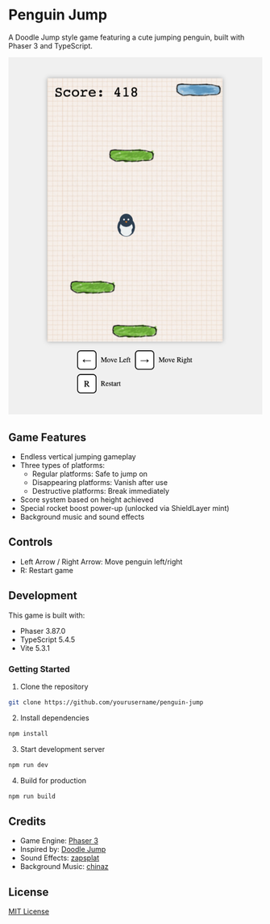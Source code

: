# Penguin Jump

A Doodle Jump style game featuring a cute jumping penguin, built with Phaser 3 and TypeScript.

![Penguin Jump Screenshot](screenshot.png)

## Game Features

- Endless vertical jumping gameplay
- Three types of platforms:
  - Regular platforms: Safe to jump on
  - Disappearing platforms: Vanish after use
  - Destructive platforms: Break immediately
- Score system based on height achieved
- Special rocket boost power-up (unlocked via ShieldLayer mint)
- Background music and sound effects

## Controls

- Left Arrow / Right Arrow: Move penguin left/right
- R: Restart game

## Development

This game is built with:
- Phaser 3.87.0
- TypeScript 5.4.5
- Vite 5.3.1

### Getting Started

1. Clone the repository
```bash
git clone https://github.com/yourusername/penguin-jump
```

2. Install dependencies
```bash
npm install
```

3. Start development server
```bash
npm run dev
```

4. Build for production
```bash
npm run build
```

## Credits

- Game Engine: [Phaser 3](https://phaser.io)
- Inspired by: [Doodle Jump](https://en.wikipedia.org/wiki/Doodle_Jump)
- Sound Effects: [zapsplat](https://www.zapsplat.com/)
- Background Music: [chinaz](https://sc.chinaz.com/tag_yinxiao/chaojimali.html)

## License

[MIT License](LICENSE)
